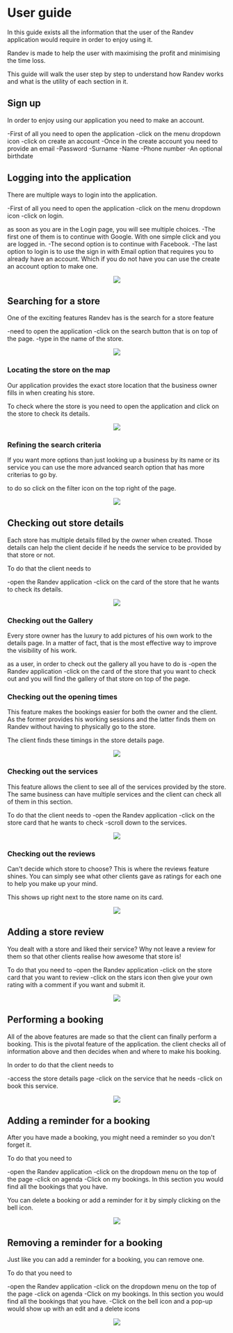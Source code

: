 # User guide

In this guide exists all the information that the user of the Randev application would require in order to enjoy using it.

Randev is made to help the user with maximising the profit and minimising the time loss.

This guide will walk the user step by step to understand how Randev works and what is the utility of each section in it.

## Sign up

In order to enjoy using our application you need to make an account.

-First of all you need to open the application
-click on the menu dropdown icon 
-click on create an account
   -Once in the create account you need to provide an email
   -Password
   -Surname
   -Name
   -Phone number
   -An optional birthdate

## Logging into the application

There are multiple ways to login into the application.

 -First of all you need to open the application
 -click on the menu dropdown icon 
 -click on login.

as soon as you are in the Login page, you will see multiple choices. 
  -The first one of them is to continue with Google. With one simple click and you are logged in.
  -The second option is to continue with Facebook.
  -The last option to login is to use the sign in with Email option that requires you to already have an account. Which if you do not have you can use the create an account option to make one.

<p align="center"><img src=./img/Login.jpg><p>

## Searching for a store

One of the exciting features Randev has is the search for a store feature

  -need to open the application
  -click on the search button that is on top of the page.
  -type in the name of the store.

<p align="center"><img src=./img/search.jpg><p>

### Locating the store on the map

Our application provides the exact store location that the business owner fills in when creating his store.

To check where the store is you need to open the application and click on the store to check its details.

<p align="center"><img src=./img/Location.png><p>

### Refining the search criteria

If you want more options than just looking up a business by its name or its service you can use the more advanced search option that has more criterias to go by.

to do so click on the filter icon on the top right of the page.

<p align="center"><img src=./img/AdvancedSearch.jpg><p>

## Checking out store details

Each store has multiple details filled by the owner when created. Those details can help the client decide if he needs the service to be provided by that store or not.

To do that the client needs to 

  -open the Randev application 
  -click on the card of the store that he wants to check its details.

<p align="center"><img src=./img/Details.png><p>

### Checking out the Gallery

Every store owner has the luxury to add pictures of his own work to the details page. In a matter of fact, that is the most effective way to improve the visibility of his work.

as a user, in order to check out the gallery all you have to do is 
  -open the Randev application
  -click on the card of the store that you want to check out and you will find the gallery of that store on top of the page.

### Checking out the opening times

This feature makes the bookings easier for both the owner and the client. As the former provides his working sessions and the latter finds them on Randev without having to physically go to the store.

The client finds these timings in the store details page.

<p align="center"><img src=./img/WorkHours.png><p>

### Checking out the services

This feature allows the client to see all of the services provided by the store. The same business can have multiple services and the client can check all of them in this section.

To do that the client needs to 
  -open the Randev application
  -click on the store card that he wants to check
  -scroll down to the services. 

<p align="center"><img src=./img/services.png><p>

### Checking out the reviews

Can't decide which store to choose? This is where the reviews feature shines. You can simply see what other clients gave as ratings for each one to help you make up your mind.

This shows up right next to the store name on its card.

<p align="center"><img src=./img/ratings.png><p>

## Adding a store review

You dealt with a store and liked their service? Why not leave a review for them so that other clients realise how awesome that store is!

To do that you need to 
  -open the Randev application
  -click on the store card that you want to review
  -click on the stars icon then give your own rating with a comment if you want and submit it.

<p align="center"><img src=./img/review.png><p>

## Performing a booking

All of the above features are made so that the client can finally perform a booking. This is the pivotal feature of the application. the client checks all of information above and then decides when and where to make his booking.

In order to do that the client needs to 
  
  -access the store details page
  -click on the service that he needs 
  -click on book this service.

<p align="center"><img src=./img/book.png><p>

## Adding a reminder for a booking

After you have made a booking, you might need a reminder so you don't forget it.

To do that you need to 

  -open the Randev application
  -click on the dropdown menu on the top of the page
  -click on agenda
  -Click on my bookings. In this section you would find all the bookings that you have.

You can delete a booking or add a reminder for it by simply clicking on the bell icon.

<p align="center"><img src=./img/Rmeinder.png><p>

## Removing a reminder for a booking

Just like you can add a reminder for a booking, you can remove one.

To do that you need to 

  -open the Randev application
  -click on the dropdown menu on the top of the page
  -click on agenda
  -Click on my bookings. In this section you would find all the bookings that you have.
  -Click on the bell icon and a pop-up would show up with an edit and a delete icons

<p align="center"><img src=./img/DeleteReminder.png><p>
